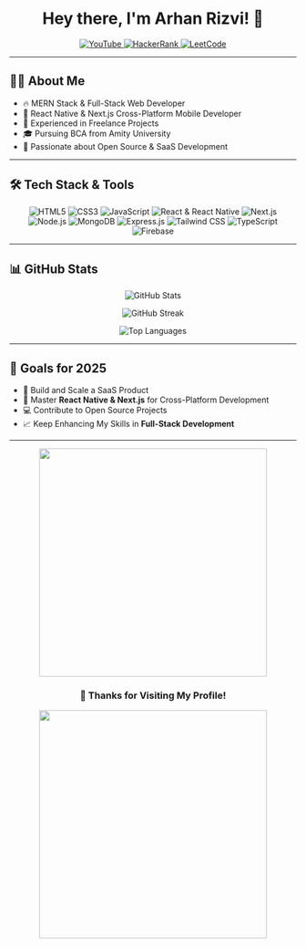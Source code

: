 <h1 align="center">Hey there, I'm Arhan Rizvi! 🚀</h1>

<p align="center">
  <a href="https://www.youtube.com/c/syedarhanofficial" target="blank">
    <img src="https://img.icons8.com/color/48/youtube-play.png" alt="YouTube" />
  </a>
  <a href="https://www.hackerrank.com/syedarhanrizvi" target="blank">
    <img src="https://img.icons8.com/color/48/hackerrank.png" alt="HackerRank" />
  </a>
  <a href="https://www.leetcode.com/syedarhanrizvi" target="blank">
    <img src="https://img.icons8.com/external-tal-revivo-shadow-tal-revivo/48/external-level-up-your-coding-skills-and-quickly-land-a-job-logo-shadow-tal-revivo.png" alt="LeetCode" />
  </a>
</p>

---

## 👨‍💻 About Me

- 🔥 MERN Stack & Full-Stack Web Developer  
- 📱 React Native & Next.js Cross-Platform Mobile Developer  
- 💼 Experienced in Freelance Projects  
- 🎓 Pursuing BCA from Amity University  
- 🚀 Passionate about Open Source & SaaS Development  

---

## 🛠️ Tech Stack & Tools

<p align="center">
  <img src="https://img.icons8.com/color/48/html-5--v1.png" alt="HTML5" />
  <img src="https://img.icons8.com/color/48/css3.png" alt="CSS3" />
  <img src="https://img.icons8.com/color/48/javascript--v1.png" alt="JavaScript" />
  <img src="https://img.icons8.com/color/48/react-native.png" alt="React & React Native" />
  <img src="https://img.icons8.com/color/48/nextjs.png" alt="Next.js" />
  <img src="https://img.icons8.com/color/48/nodejs.png" alt="Node.js" />
  <img src="https://img.icons8.com/color/48/mongodb.png" alt="MongoDB" />
  <img src="https://img.icons8.com/color/48/express-js.png" alt="Express.js" />
  <img src="https://img.icons8.com/color/48/tailwindcss.png" alt="Tailwind CSS" />
  <img src="https://img.icons8.com/color/48/typescript.png" alt="TypeScript" />
  <img src="https://img.icons8.com/color/48/firebase.png" alt="Firebase" />
</p>

---

## 📊 GitHub Stats

<p align="center">
  <img src="https://github-readme-stats.vercel.app/api?username=syedarhanrizvi&show_icons=true&locale=en&theme=radical" alt="GitHub Stats" />
</p>
<p align="center">
  <img src="https://github-readme-streak-stats.herokuapp.com/?user=syedarhanrizvi&theme=radical" alt="GitHub Streak" />
</p>
<p align="center">
  <img src="https://github-readme-stats.vercel.app/api/top-langs?username=syedarhanrizvi&show_icons=true&locale=en&layout=compact&theme=radical" alt="Top Languages" />
</p>

---

## 🎯 Goals for 2025

- 🚀 Build and Scale a SaaS Product  
- 🎯 Master **React Native & Next.js** for Cross-Platform Development  
- 💻 Contribute to Open Source Projects  
- 📈 Keep Enhancing My Skills in **Full-Stack Development**  

---

<p align="center">
  <img src="https://media.giphy.com/media/du3J3cXyzhj75IOgvA/giphy.gif" width="400" />
</p>

<h3 align="center">🌟 Thanks for Visiting My Profile!</h3>
<p align="center">
  <img src="https://media.giphy.com/media/1hM1VMEj0qN3utZaHu/giphy.gif" width="400" />
</p>
